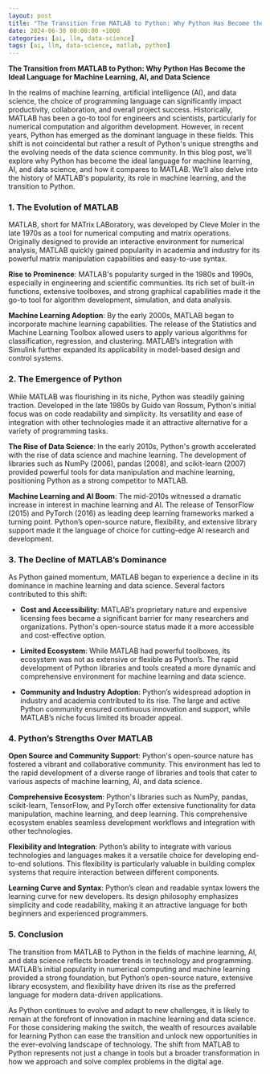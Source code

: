 ```yaml
---
layout: post
title: "The Transition from MATLAB to Python: Why Python Has Become the Ideal Language for Machine Learning, AI, and Data Science"
date: 2024-06-30 00:00:00 +1000
categories: [ai, llm, data-science]
tags: [ai, llm, data-science, matlab, python]
---
```


**The Transition from MATLAB to Python: Why Python Has Become the Ideal Language for Machine Learning, AI, and Data Science**

In the realms of machine learning, artificial intelligence (AI), and data science, the choice of programming language can significantly impact productivity, collaboration, and overall project success. Historically, MATLAB has been a go-to tool for engineers and scientists, particularly for numerical computation and algorithm development. However, in recent years, Python has emerged as the dominant language in these fields. This shift is not coincidental but rather a result of Python's unique strengths and the evolving needs of the data science community. In this blog post, we'll explore why Python has become the ideal language for machine learning, AI, and data science, and how it compares to MATLAB. We’ll also delve into the history of MATLAB's popularity, its role in machine learning, and the transition to Python.

### **1. The Evolution of MATLAB**

MATLAB, short for MATrix LABoratory, was developed by Cleve Moler in the late 1970s as a tool for numerical computing and matrix operations. Originally designed to provide an interactive environment for numerical analysis, MATLAB quickly gained popularity in academia and industry for its powerful matrix manipulation capabilities and easy-to-use syntax.

**Rise to Prominence**: MATLAB's popularity surged in the 1980s and 1990s, especially in engineering and scientific communities. Its rich set of built-in functions, extensive toolboxes, and strong graphical capabilities made it the go-to tool for algorithm development, simulation, and data analysis.

**Machine Learning Adoption**: By the early 2000s, MATLAB began to incorporate machine learning capabilities. The release of the Statistics and Machine Learning Toolbox allowed users to apply various algorithms for classification, regression, and clustering. MATLAB’s integration with Simulink further expanded its applicability in model-based design and control systems.

### **2. The Emergence of Python**

While MATLAB was flourishing in its niche, Python was steadily gaining traction. Developed in the late 1980s by Guido van Rossum, Python's initial focus was on code readability and simplicity. Its versatility and ease of integration with other technologies made it an attractive alternative for a variety of programming tasks.

**The Rise of Data Science**: In the early 2010s, Python's growth accelerated with the rise of data science and machine learning. The development of libraries such as NumPy (2006), pandas (2008), and scikit-learn (2007) provided powerful tools for data manipulation and machine learning, positioning Python as a strong competitor to MATLAB.

**Machine Learning and AI Boom**: The mid-2010s witnessed a dramatic increase in interest in machine learning and AI. The release of TensorFlow (2015) and PyTorch (2016) as leading deep learning frameworks marked a turning point. Python’s open-source nature, flexibility, and extensive library support made it the language of choice for cutting-edge AI research and development.

### **3. The Decline of MATLAB’s Dominance**

As Python gained momentum, MATLAB began to experience a decline in its dominance in machine learning and data science. Several factors contributed to this shift:

- **Cost and Accessibility**: MATLAB’s proprietary nature and expensive licensing fees became a significant barrier for many researchers and organizations. Python's open-source status made it a more accessible and cost-effective option.

- **Limited Ecosystem**: While MATLAB had powerful toolboxes, its ecosystem was not as extensive or flexible as Python’s. The rapid development of Python libraries and tools created a more dynamic and comprehensive environment for machine learning and data science.

- **Community and Industry Adoption**: Python’s widespread adoption in industry and academia contributed to its rise. The large and active Python community ensured continuous innovation and support, while MATLAB’s niche focus limited its broader appeal.

### **4. Python’s Strengths Over MATLAB**

**Open Source and Community Support**: Python's open-source nature has fostered a vibrant and collaborative community. This environment has led to the rapid development of a diverse range of libraries and tools that cater to various aspects of machine learning, AI, and data science.

**Comprehensive Ecosystem**: Python's libraries such as NumPy, pandas, scikit-learn, TensorFlow, and PyTorch offer extensive functionality for data manipulation, machine learning, and deep learning. This comprehensive ecosystem enables seamless development workflows and integration with other technologies.

**Flexibility and Integration**: Python’s ability to integrate with various technologies and languages makes it a versatile choice for developing end-to-end solutions. This flexibility is particularly valuable in building complex systems that require interaction between different components.

**Learning Curve and Syntax**: Python’s clean and readable syntax lowers the learning curve for new developers. Its design philosophy emphasizes simplicity and code readability, making it an attractive language for both beginners and experienced programmers.

### **5. Conclusion**

The transition from MATLAB to Python in the fields of machine learning, AI, and data science reflects broader trends in technology and programming. MATLAB’s initial popularity in numerical computing and machine learning provided a strong foundation, but Python’s open-source nature, extensive library ecosystem, and flexibility have driven its rise as the preferred language for modern data-driven applications.

As Python continues to evolve and adapt to new challenges, it is likely to remain at the forefront of innovation in machine learning and data science. For those considering making the switch, the wealth of resources available for learning Python can ease the transition and unlock new opportunities in the ever-evolving landscape of technology. The shift from MATLAB to Python represents not just a change in tools but a broader transformation in how we approach and solve complex problems in the digital age.
